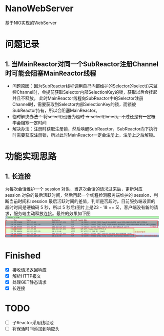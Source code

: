 # NanoWebServer
基于NIO实现的WebServer

# 问题记录
## 1. 当MainReactor对同一个SubReactor注册Channel时可能会阻塞MainReactor线程
- 问题原因：因为SubReactor线程调用自己内部维护的Selector的select()来监控Channel时，会提前获取Selector内部SelectionKey的锁，获取以后会挂起并且不释放。
此时MainReactor线程向SubReactor中的Selector注册Channel时，需要获取到Selector内部SelectionKey的锁，而锁被SubReactor持有，所以会阻塞MainReactor。
- ~~临时解决办法： 将select()设置为超时 => select(times)。不过还是有一定概率会阻塞一定时间~~
- 解决办法：注册时获取注册锁，然后唤醒SubReactor，SubReactor向下执行时需要获取注册锁，所以此时MainReactor一定会注册上，注册上之后解锁。

# 功能实现思路
## 1. 长连接
为每次会话维护一个 session 对象，当这次会话的请求过来后，更新对应 session 对象的最后活跃时间，然后再起一个线程检测服务端维护的 session，判断当前时间和 session 最后活跃时间的差值，判断是否超时。目前服务端设置的超时时间是硬编码 5 秒，所以 5 秒后(图片上是23 - 18 == 5)，客户端没有新的请求，服务端主动释放连接。最终的效果如下图
![keepalive](./keepalive.jpg)

# Finished
- [x] 接收请求返回响应
- [x] 解析HTTP报文
- [x] 处理GET静态请求
- [x] 长连接

# TODO
- [ ] 子Reactor采用线程池
- [ ] 将保活时间添加到响应头 